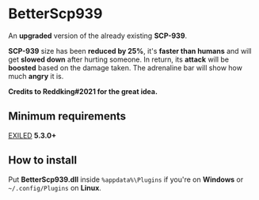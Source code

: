 # BetterScp939
An **upgraded** version of the already existing **SCP-939**.

**SCP-939** size has been **reduced by 25%**, it's **faster than humans** and will get **slowed down** after hurting someone.
In return, its **attack** will be **boosted** based on the damage taken.
The adrenaline bar will show how much **angry** it is.

**Credits to Reddking#2021 for the great idea.**

## Minimum requirements
[EXILED](https://github.com/Exiled-Team/EXILED/releases/5.3.0) **5.3.0+**

## How to install
Put **BetterScp939.dll** inside `%appdata%\Plugins` if you're on **Windows** or `~/.config/Plugins` on **Linux**.

